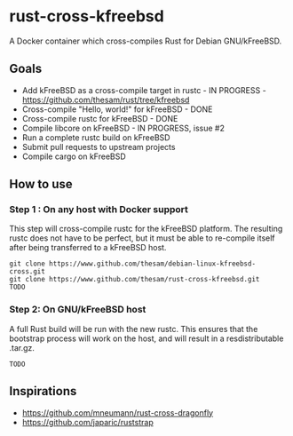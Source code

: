 # rust-cross-kfreebsd
A Docker container which cross-compiles Rust for Debian GNU/kFreeBSD.

## Goals
* Add kFreeBSD as a cross-compile target in rustc - IN PROGRESS - https://github.com/thesam/rust/tree/kfreebsd
* Cross-compile "Hello, world!" for kFreeBSD - DONE
* Cross-compile rustc for kFreeBSD - DONE
* Compile libcore on kFreeBSD - IN PROGRESS, issue #2
* Run a complete rustc build on kFreeBSD
* Submit pull requests to upstream projects
* Compile cargo on kFreeBSD

## How to use
### Step 1 : On any host with Docker support
This step will cross-compile rustc for the kFreeBSD platform. The resulting rustc does not have to be perfect, but it must be able to re-compile itself after being transferred to a kFreeBSD host.
```
git clone https://www.github.com/thesam/debian-linux-kfreebsd-cross.git
git clone https://www.github.com/thesam/rust-cross-kfreebsd.git
TODO
```
### Step 2: On GNU/kFreeBSD host
A full Rust build will be run with the new rustc. This ensures that the bootstrap process will work on the host, and will result in a resdistributable .tar.gz.
```
TODO
```

## Inspirations
* https://github.com/mneumann/rust-cross-dragonfly
* https://github.com/japaric/ruststrap
